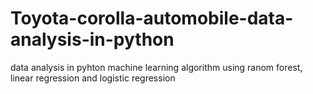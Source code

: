 # Toyota-corolla-automobile-data-analysis-in-python
data analysis in pyhton machine learning algorithm using ranom forest, linear regression and logistic regression 
